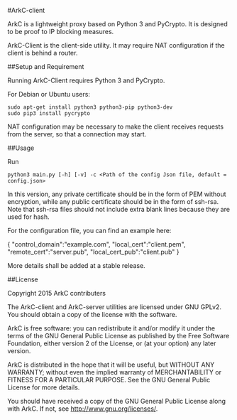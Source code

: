 #ArkC-client

ArkC is a lightweight proxy based on Python 3 and PyCrypto. It is designed to be proof to IP blocking measures.

ArkC-Client is the client-side utility. It may require NAT configuration if the client is behind a router.

##Setup and Requirement

Running ArkC-Client requires Python 3 and PyCrypto.

For Debian or Ubuntu users:
    
    sudo apt-get install python3 python3-pip python3-dev
    sudo pip3 install pycrypto

NAT configuration may be necessary to make the client receives requests from the server, so that a connection may start.

##Usage

Run 

	python3 main.py [-h] [-v] -c <Path of the config Json file, default = config.json>

In this version, any private certificate should be in the form of PEM without encryption, while any public certificate should be in the form of ssh-rsa. Note that ssh-rsa files should not include extra blank lines because they are used for hash.

For the configuration file, you can find an example here:

{
	"control_domain":"example.com",
	"local_cert":"client.pem",
	"remote_cert":"server.pub",
	"local_cert_pub":"client.pub"
}

More details shall be added at a stable release.

##License

Copyright 2015 ArkC contributers

The ArkC-client and ArkC-server utilities are licensed under GNU GPLv2. You should obtain a copy of the license with the software.

ArkC is free software: you can redistribute it and/or modify
it under the terms of the GNU General Public License as published by
the Free Software Foundation, either version 2 of the License, or
(at your option) any later version.

ArkC is distributed in the hope that it will be useful,
but WITHOUT ANY WARRANTY; without even the implied warranty of
MERCHANTABILITY or FITNESS FOR A PARTICULAR PURPOSE.  See the
GNU General Public License for more details.

You should have received a copy of the GNU General Public License
along with ArkC.  If not, see <http://www.gnu.org/licenses/>.


